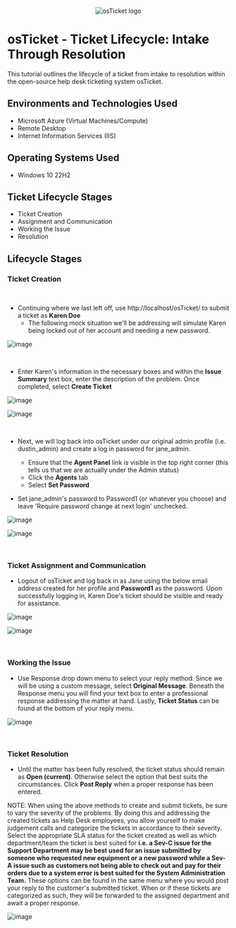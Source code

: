 <p align="center">
<img src="https://i.imgur.com/Clzj7Xs.png" alt="osTicket logo"/>
</p>

<h1>osTicket - Ticket Lifecycle: Intake Through Resolution</h1>
This tutorial outlines the lifecycle of a ticket from intake to resolution within the open-source help desk ticketing system osTicket.<br />


<h2>Environments and Technologies Used</h2>

- Microsoft Azure (Virtual Machines/Compute)
- Remote Desktop
- Internet Information Services (IIS)

<h2>Operating Systems Used </h2>

- Windows 10 22H2

<h2>Ticket Lifecycle Stages</h2>

- Ticket Creation
- Assignment and Communication
- Working the Issue
- Resolution

<h2>Lifecycle Stages</h2>

<h3>Ticket Creation</h3>

<br />

- Continuing where we last left off, use http://localhost/osTicket/ to submit a ticket as <b>Karen Doe</b>
  -  The following mock situation we'll be addressing will simulate Karen being locked out of her account and needing a new password.

![image](https://github.com/dgrofsick/ticket-lifecycle/assets/148154704/e3312b25-8796-469e-8dc3-d5b7274b2c57)

<br />

- Enter Karen's information in the necessary boxes and within the <b>Issue Summary</b> text box, enter the description of the problem.  Once completed, select <b>Create Ticket</b>

![image](https://github.com/dgrofsick/ticket-lifecycle/assets/148154704/04be3f79-9f7e-4ff0-b651-84f47eeffbf3)

![image](https://github.com/dgrofsick/ticket-lifecycle/assets/148154704/f4f5294d-7dd7-4182-8ff8-b989664ddd4a)

<br />

- Next, we will log back into osTicket under our original admin profile (i.e. dustin_admin) and create a log in password for jane_admin.
  -  Ensure that the <b>Agent Panel</b> link is visible in the top right corner (this tells us that we are actually under the Admin status)
  -  Click the <b>Agents</b> tab
  -  Select <b>Set Password</b> 

- Set jane_admin's password to Password1 (or whatever you choose) and leave 'Require password change at next login' unchecked. 

![image](https://github.com/dgrofsick/ticket-lifecycle/assets/148154704/bad66ece-cb54-4aa0-9917-bdefdbf6d3ae)

![image](https://github.com/dgrofsick/ticket-lifecycle/assets/148154704/547fd7dc-bb1b-424a-846f-3675ee90d1c6)

<br />

<h3>Ticket Assignment and Communication</h3>

- Logout of osTicket and log back in as Jane using the below email address created for her profile and <b>Password1</b> as the password.  Upon successfully logging in, Karen Doe's ticket should be visible and ready for assistance.

![image](https://github.com/dgrofsick/ticket-lifecycle/assets/148154704/d6455a10-eab7-4cef-95f4-b2b84bb007a3)

![image](https://github.com/dgrofsick/ticket-lifecycle/assets/148154704/d6f1597d-31c3-493c-a020-22d4ae1e3b7c)

<br />

<h3>Working the Issue</h3>

- Use Response drop down menu to select your reply method.  Since we will be using a custom message, select <b>Original Message</b>.  Beneath the Response menu you will find your text box to enter a professional response addressing the matter at hand.  Lastly, <b>Ticket Status</b> can be found at the bottom of your reply menu.  

![image](https://github.com/dgrofsick/ticket-lifecycle/assets/148154704/25ffbc44-f8fb-4577-b73a-7d08ca9d5d68)
 
 <br />

<h3>Ticket Resolution</h3>

- Until the matter has been fully resolved, the ticket status should remain as <b>Open (current)</b>.  Otherwise select the option that best suits the circumstances.   Click <b>Post Reply</b> when a proper response has been entered.

NOTE:  When using the above methods to create and submit tickets, be sure to vary the severity of the problems.  By doing this and addressing the created tickets as Help Desk employees, you allow yourself to make judgement calls and categorize the tickets in accordance to their severity.  Select the appropriate SLA status for the ticket created as well as which department/team the ticket is best suited for <b>i.e. a Sev-C issue for the Support Department may be best used for an issue submitted by someone who requested new equipment or a new password while a Sev-A issue such as customers not being able to check out and pay for their orders due to a system error is best suited for the System Administration Team.</b>  These options can be found in the same menu where you would post your reply to the customer's submitted ticket.  When or if these tickets are categorized as such, they will be forwarded to the assigned department and await a proper response.

![image](https://github.com/dgrofsick/ticket-lifecycle/assets/148154704/6dea56f8-70e0-490a-86ab-93c59279e9fa)
